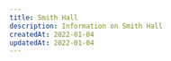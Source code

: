 ```yaml
---
title: Smith Hall
description: Information on Smith Hall
createdAt: 2022-01-04
updatedAt: 2022-01-04
---
```

  
  